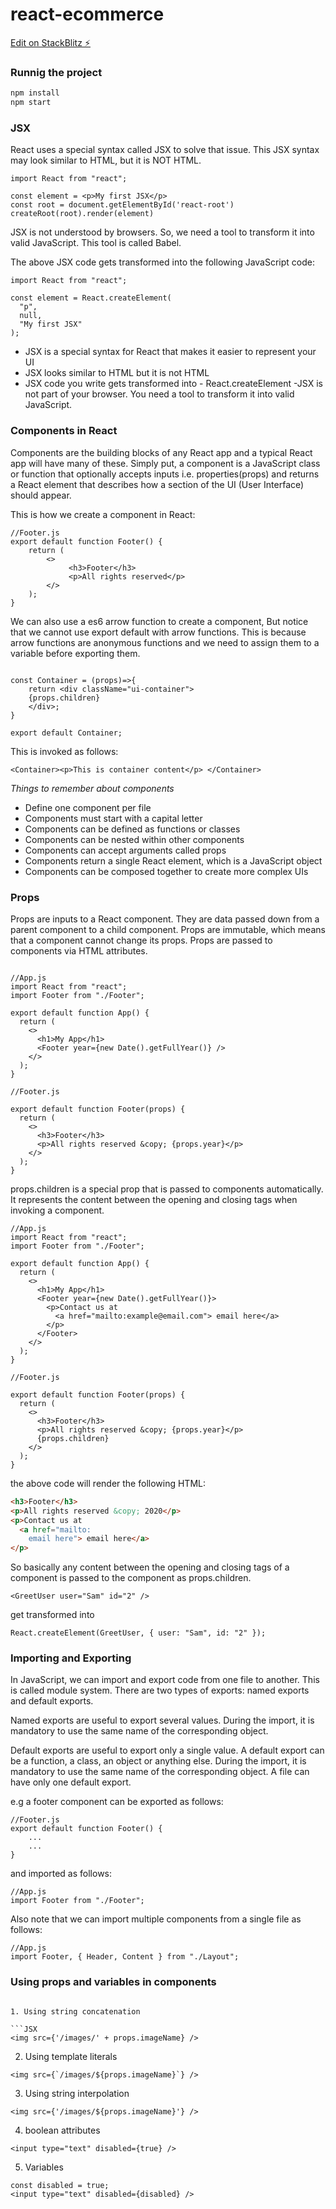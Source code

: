 # react-ecommerce

[Edit on StackBlitz ⚡️](https://stackblitz.com/edit/stackblitz-starters-w3yxax)

<!-- source: https://react-tutorial.app/ -->

### Runnig the project

```bash
npm install
npm start
```

### JSX

React uses a special syntax called JSX to solve that issue.
This JSX syntax may look similar to HTML, but it is NOT HTML.

```JSX
import React from "react";

const element = <p>My first JSX</p>
const root = document.getElementById('react-root')
createRoot(root).render(element)
```

JSX is not understood by browsers. So, we need a tool to transform it into valid JavaScript. This tool is called Babel.

The above JSX code gets transformed into the following JavaScript code:

```JSX
import React from "react";

const element = React.createElement(
  "p",
  null,
  "My first JSX"
);
```

- JSX is a special syntax for React that makes it easier to represent your UI
- JSX looks similar to HTML but it is not HTML
- JSX code you write gets transformed into - React.createElement
  -JSX is not part of your browser. You need a tool to transform it into valid JavaScript.

### Components in React

Components are the building blocks of any React app and a typical React app will have many of these. Simply put, a component is a JavaScript class or function that optionally accepts inputs i.e. properties(props) and returns a React element that describes how a section of the UI (User Interface) should appear.

This is how we create a component in React:

```JSX
//Footer.js
export default function Footer() {
    return (
        <>
             <h3>Footer</h3>
             <p>All rights reserved</p>
        </>
    );
}
```

We can also use a es6 arrow function to create a component, But notice that we cannot use export default with arrow functions. This is because arrow functions are anonymous functions and we need to assign them to a variable before exporting them.

```JSX

const Container = (props)=>{
    return <div className="ui-container">
    {props.children}
    </div>;
}

export default Container;
```

This is invoked as follows:

```
<Container><p>This is container content</p> </Container>
```

_Things to remember about components_

- Define one component per file
- Components must start with a capital letter
- Components can be defined as functions or classes
- Components can be nested within other components
- Components can accept arguments called props
- Components return a single React element, which is a JavaScript object
- Components can be composed together to create more complex UIs

### Props

Props are inputs to a React component. They are data passed down from a parent component to a child component. Props are immutable, which means that a component cannot change its props. Props are passed to components via HTML attributes.

```JSX

//App.js
import React from "react";
import Footer from "./Footer";

export default function App() {
  return (
    <>
      <h1>My App</h1>
      <Footer year={new Date().getFullYear()} />
    </>
  );
}

//Footer.js

export default function Footer(props) {
  return (
    <>
      <h3>Footer</h3>
      <p>All rights reserved &copy; {props.year}</p>
    </>
  );
}
```

props.children is a special prop that is passed to components automatically. It represents the content between the opening and closing tags when invoking a component.

```JSX
//App.js
import React from "react";
import Footer from "./Footer";

export default function App() {
  return (
    <>
      <h1>My App</h1>
      <Footer year={new Date().getFullYear()}>
        <p>Contact us at
          <a href="mailto:example@email.com"> email here</a>
        </p>
      </Footer>
    </>
  );
}

//Footer.js

export default function Footer(props) {
  return (
    <>
      <h3>Footer</h3>
      <p>All rights reserved &copy; {props.year}</p>
      {props.children}
    </>
  );
}
```

the above code will render the following HTML:

```HTML
<h3>Footer</h3>
<p>All rights reserved &copy; 2020</p>
<p>Contact us at
  <a href="mailto:
    email here"> email here</a>
</p>
```

So basically any content between the opening and closing tags of a component is passed to the component as props.children.

```JSX
<GreetUser user="Sam" id="2" />
```

get transformed into

```JSX
React.createElement(GreetUser, { user: "Sam", id: "2" });
```

### Importing and Exporting

In JavaScript, we can import and export code from one file to another. This is called module system. There are two types of exports: named exports and default exports.

Named exports are useful to export several values. During the import, it is mandatory to use the same name of the corresponding object.

Default exports are useful to export only a single value. A default export can be a function, a class, an object or anything else. During the import, it is mandatory to use the same name of the corresponding object.
A file can have only one default export.

e.g a footer component can be exported as follows:

```JSX
//Footer.js
export default function Footer() {
    ...
    ...
}
```

and imported as follows:

```JSX
//App.js
import Footer from "./Footer";
```

Also note that we can import multiple components from a single file as follows:

```JSX
//App.js
import Footer, { Header, Content } from "./Layout";
```

### Using props and variables in components

```JSX

1. Using string concatenation

```JSX
<img src={'/images/' + props.imageName} />
```

2. Using template literals

```JSX
<img src={`/images/${props.imageName}`} />
```

3. Using string interpolation

```JSX
<img src={'/images/${props.imageName}'} />
```

4. boolean attributes

```JSX
<input type="text" disabled={true} />
```

5. Variables

```JSX
const disabled = true;
<input type="text" disabled={disabled} />
```


